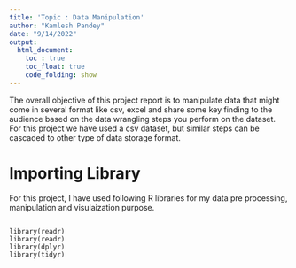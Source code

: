 ```yaml
---
title: 'Topic : Data Manipulation'
author: "Kamlesh Pandey"
date: "9/14/2022"
output: 
  html_document:
    toc : true
    toc_float: true
    code_folding: show
---
```

The overall objective of this project report is to manipulate data that might come in several format like csv, excel and share some key finding to the audience based on the data wrangling steps you perform on the dataset. For this project we have used a csv dataset, but similar steps can be cascaded to other type of data storage format.

# Importing Library

For this project, I have used following R libraries for my data pre processing, manipulation and visulaization purpose. 

```{r, eval=FALSE, include=TRUE}

library(readr)
library(readr)
library(dplyr)
library(tidyr)

```
